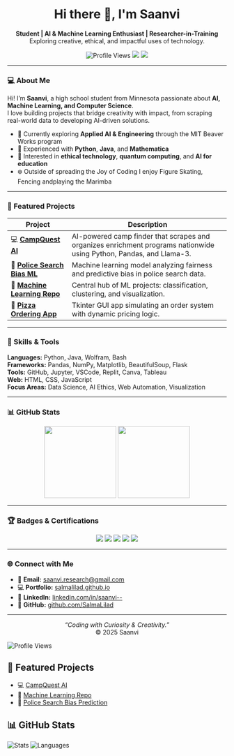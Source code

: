 <h1 align="center">Hi there 👋, I'm Saanvi</h1>
<p align="center">
  <strong>Student | AI & Machine Learning Enthusiast | Researcher-in-Training</strong><br>
  Exploring creative, ethical, and impactful uses of technology.
</p>

<p align="center">
  <img src="https://komarev.com/ghpvc/?username=salmalilad&label=Profile+Visits&color=ff4d4d&style=flat-square" alt="Profile Views"/>
  <img src="https://img.shields.io/badge/Focus-AI%20%26%20ML-red?style=flat-square"/>
  <img src="https://img.shields.io/badge/From-Minnesota-7f2aff?style=flat-square"/>
</p>

---

### 💻 About Me
Hi! I’m **Saanvi**, a high school student from Minnesota passionate about **AI, Machine Learning, and Computer Science**.  
I love building projects that bridge creativity with impact, from scraping real-world data to developing AI-driven solutions.  

- 🧠 Currently exploring **Applied AI & Engineering** through the MIT Beaver Works program  
- 🐍 Experienced with **Python**, **Java**, and **Mathematica**  
- 🧩 Interested in **ethical technology**, **quantum computing**, and **AI for education**  
- ❄️ Outside of spreading the Joy of Coding I enjoy Figure Skating, Fencing andplaying the Marimba

---

### 🚀 Featured Projects
| Project | Description |
|----------|--------------|
| 💻 [**CampQuest AI**](https://github.com/SalmaLilad/CampQuest) | AI-powered camp finder that scrapes and organizes enrichment programs nationwide using Python, Pandas, and Llama-3. |
| 🚓 [**Police Search Bias ML**](https://github.com/SalmaLilad/Police-Search-ML) | Machine learning model analyzing fairness and predictive bias in police search data. |
| 🧠 [**Machine Learning Repo**](https://github.com/SalmaLilad/Machine-Learning) | Central hub of ML projects: classification, clustering, and visualization. |
| 🍕 [**Pizza Ordering App**](https://github.com/SalmaLilad/Pizza-Ordering-Project) | Tkinter GUI app simulating an order system with dynamic pricing logic. |

---

### 🧩 Skills & Tools
**Languages:** Python, Java, Wolfram, Bash  
**Frameworks:** Pandas, NumPy, Matplotlib, BeautifulSoup, Flask  
**Tools:** GitHub, Jupyter, VSCode, Replit, Canva, Tableau  
**Web:** HTML, CSS, JavaScript  
**Focus Areas:** Data Science, AI Ethics, Web Automation, Visualization  

---

### 📊 GitHub Stats
<p align="center">
  <img src="https://github-readme-stats.vercel.app/api?username=salmalilad&show_icons=true&theme=radical&hide_border=true" height="165"/>
  <img src="https://github-readme-stats.vercel.app/api/top-langs/?username=salmalilad&layout=compact&theme=radical&hide_border=true" height="165"/>
</p>

---

### 🏆 Badges & Certifications
<p align="center">
  <img src="https://img.shields.io/badge/edX-CS50P%20Python-blue?style=flat-square"/>
  <img src="https://img.shields.io/badge/U%20of%20Michigan-Joy%20of%20Coding-maize?style=flat-square"/>
  <img src="https://img.shields.io/badge/MIT-BWSI%20Applied%20AI-red?style=flat-square"/>
  <img src="https://img.shields.io/badge/Kode%20With%20Klossy-Data%20Science-pink?style=flat-square"/>
  <img src="https://img.shields.io/badge/Wolfram-Summer%20Program-purple?style=flat-square"/>
</p>

---

### 🌐 Connect with Me
- 📧 **Email:** [saanvi.research@gmail.com](mailto:saanvi.research@gmail.com)  
- 💻 **Portfolio:** [salmalilad.github.io](https://salmalilad.github.io)  
- 🔗 **LinkedIn:** [linkedin.com/in/saanvi--](https://www.linkedin.com/in/saanvi--)  
- 🧠 **GitHub:** [github.com/SalmaLilad](https://github.com/SalmaLilad)

---

<p align="center">
  <em>“Coding with Curiosity & Creativity.”</em><br>
  © 2025 Saanvi
</p>




![Profile Views](https://komarev.com/ghpvc/?username=salmalilad&label=Profile+Visits&color=ff4d4d&style=flat-square)

## 🔬 Featured Projects
- 💻 [CampQuest AI](https://github.com/SalmaLilad/CampQuest)
- 🧠 [Machine Learning Repo](https://github.com/SalmaLilad/Machine-Learning)
- 🚓 [Police Search Bias Prediction](https://github.com/SalmaLilad/Police-Search-ML)

## 📊 GitHub Stats
![Stats](https://github-readme-stats.vercel.app/api?username=salmalilad&show_icons=true&theme=radical)
![Languages](https://github-readme-stats.vercel.app/api/top-langs/?username=salmalilad&layout=compact&theme=radical)


